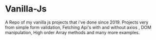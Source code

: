 # Vanilla-Js

A Repo of my vanilla js projects that i've done since 2019. Projects very from simple form validation, Fetching Api's with and without axios 
, DOM manipulation, High order Array methods and many more examples.
